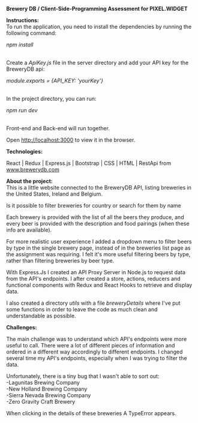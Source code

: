 <b>Brewery DB / Client-Side-Programming Assessment for PIXEL.WIDGET</b>

<b>Instructions:</b><br/> To run the application, you need to install the dependencies by running the following command:

<i>npm install</i> <br/><br/>

Create a <i>ApiKey.js</i> file in the server directory and add your API key for the BreweryDB api:

<i>module.exports = {API_KEY: 'yourKey'}</i> <br/><br/>

In the project directory, you can run:

<i>npm run dev</i> <br/><br/>

Front-end and Back-end will run together.

Open [http://localhost:3000](http://localhost:3000) to view it in the browser.

<b>Technologies:</b><br/>

React | Redux | Express.js | Bootstrap | CSS | HTML | RestApi from www.brewerydb.com

<b>About the project:</b> <br/> This is a little website connected to the BreweryDB API, listing breweries in the United States, Ireland and Belgium.

Is it possible to filter breweries for country or search for them by name

Each brewery is provided with the list of all the beers they produce, and every beer is provided with the description and food pairings (when these info are available).

For more realistic user experience I added a dropdown menu to filter beers by type in the single brewery page, instead of in the breweries list page as the assignment was requiring. I felt it's more useful filtering beers by type, rather than filtering breweries by beer type.

With Express.Js I created an API Proxy Server in Node.js to request data from the API's endpoints. I after created a store, actions, reducers and functional components with Redux and React Hooks to retrieve and display data.

I also created a directory <i>utils</i> with a file <i>breweryDetails</i> where I've put some functions in order to leave the code as much clean and understandable as possible.

<b>Challenges:</b>

The main challenge was to understand which API's endpoints were more useful to call. There were a lot of different pieces of information and ordered in a different way accordingly to different endpoints. I changed several time my API's endpoints, especially when I was trying to filter the data.

Unfortunately, there is a tiny bug that I wasn't able to sort out: <br/>-Lagunitas Brewing Company <br/>-New Holland Brewing Company <br/>-Sierra Nevada Brewing Company <br/>-Zero Gravity Craft Brewery

When clicking in the details of these breweries A TypeError appears.
